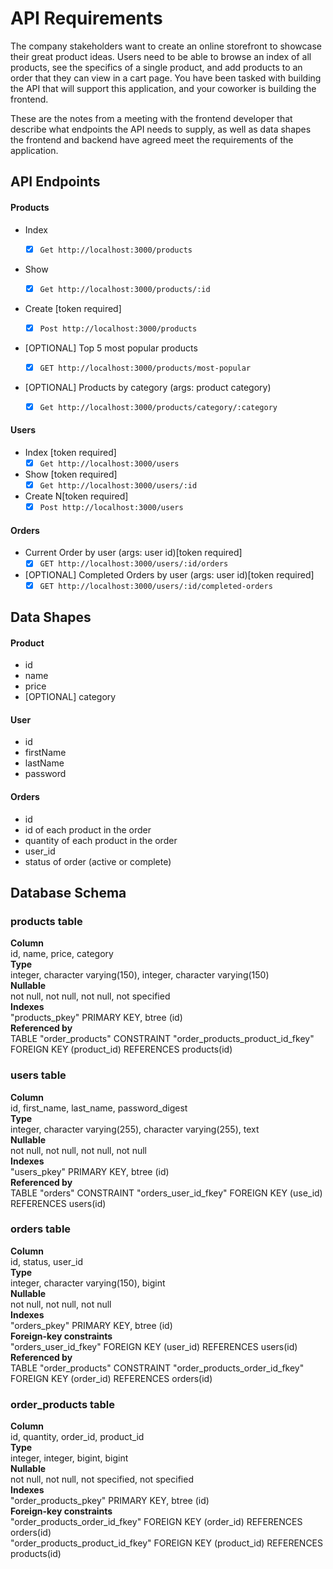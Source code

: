 # API Requirements

The company stakeholders want to create an online storefront to showcase their great product ideas. Users need to be able to browse an index of all products, see the specifics of a single product, and add products to an order that they can view in a cart page. You have been tasked with building the API that will support this application, and your coworker is building the frontend.

These are the notes from a meeting with the frontend developer that describe what endpoints the API needs to supply, as well as data shapes the frontend and backend have agreed meet the requirements of the application.

## API Endpoints

#### Products

- Index
  - [x] `Get http://localhost:3000/products`
- Show
  - [x] `Get http://localhost:3000/products/:id`
- Create [token required]

  - [x] `Post http://localhost:3000/products`

- [OPTIONAL] Top 5 most popular products
  - [x] `GET http://localhost:3000/products/most-popular`
- [OPTIONAL] Products by category (args: product category)
  - [x] `Get http://localhost:3000/products/category/:category`

#### Users

- Index [token required]
  - [x] `Get http://localhost:3000/users`
- Show [token required]
  - [x] `Get http://localhost:3000/users/:id`
- Create N[token required]
  - [x] `Post http://localhost:3000/users`

#### Orders

- Current Order by user (args: user id)[token required]
  - [x] `GET http://localhost:3000/users/:id/orders`
- [OPTIONAL] Completed Orders by user (args: user id)[token required]
  - [x] `GET http://localhost:3000/users/:id/completed-orders`

## Data Shapes

#### Product

- id
- name
- price
- [OPTIONAL] category

#### User

- id
- firstName
- lastName
- password

#### Orders

- id
- id of each product in the order
- quantity of each product in the order
- user_id
- status of order (active or complete)

## Database Schema

### products table

**Column**  
id, name, price, category  
**Type**  
integer, character varying(150), integer, character varying(150)  
**Nullable**  
not null, not null, not null, not specified  
**Indexes**  
"products_pkey" PRIMARY KEY, btree (id)  
**Referenced by**  
TABLE "order_products" CONSTRAINT "order_products_product_id_fkey" FOREIGN KEY (product_id) REFERENCES products(id)

### users table

**Column**  
id, first_name, last_name, password_digest  
**Type**  
integer, character varying(255), character varying(255), text  
**Nullable**  
not null, not null, not null, not null  
**Indexes**  
"users_pkey" PRIMARY KEY, btree (id)  
**Referenced by**  
TABLE "orders" CONSTRAINT "orders_user_id_fkey" FOREIGN KEY (use_id) REFERENCES users(id)

### orders table

**Column**  
id, status, user_id  
**Type**  
integer, character varying(150), bigint  
**Nullable**  
not null, not null, not null  
**Indexes**  
"orders_pkey" PRIMARY KEY, btree (id)  
**Foreign-key constraints**  
"orders_user_id_fkey" FOREIGN KEY (user_id) REFERENCES users(id)  
**Referenced by**  
TABLE "order_products" CONSTRAINT "order_products_order_id_fkey" FOREIGN KEY (order_id) REFERENCES orders(id)

### order_products table

**Column**  
id, quantity, order_id, product_id  
**Type**  
integer, integer, bigint, bigint  
**Nullable**  
not null, not null, not specified, not specified  
**Indexes**  
"order_products_pkey" PRIMARY KEY, btree (id)  
**Foreign-key constraints**  
"order_products_order_id_fkey" FOREIGN KEY (order_id) REFERENCES orders(id)  
"order_products_product_id_fkey" FOREIGN KEY (product_id) REFERENCES products(id)
